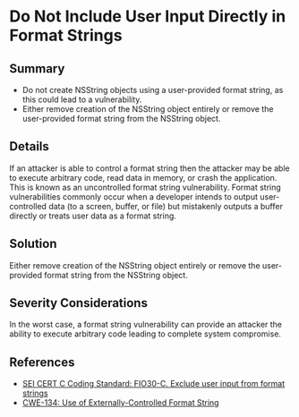 # Do Not Include User Input Directly in Format Strings

## Summary

* Do not create NSString objects using a user-provided format string, as this could lead to a vulnerability.
* Either remove creation of the NSString object entirely or remove the user-provided format string from the NSString object.

## Details

If an attacker is able to control a format string then the attacker may be able to execute arbitrary code,
read data in memory, or crash the application. This is known as an uncontrolled format string vulnerability.
Format string vulnerabilities commonly occur when a developer intends to output user-controlled data (to a screen, buffer, or file)
but mistakenly outputs a buffer directly or treats user data as a format string.

## Solution

Either remove creation of the NSString object entirely or remove the user-provided format string from the NSString object.

## Severity Considerations

In the worst case, a format string vulnerability can provide an attacker the ability to execute arbitrary code leading to complete system compromise.

## References

* [SEI CERT C Coding Standard: FIO30-C. Exclude user input from format strings](https://www.securecoding.cert.org/confluence/display/c/FIO30-C.+Exclude+user+input+from+format+strings)
* [CWE-134: Use of Externally-Controlled Format String](https://cwe.mitre.org/data/definitions/134.html)
